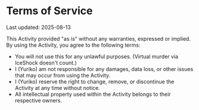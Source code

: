 # Terms of Service

Last updated: 2025-08-13

This Activity provided "as is" without any warranties, expressed or implied. By using the Activity, you agree to the following terms:

- You will not use this for any unlawful purposes. (Virtual murder via IceShock doesn't count.)
- I (Yuriko) am not responsible for any damages, data loss, or other issues that may occur from using the Activity.
- I (Yuriko) reserve the right to change, remove, or discontinue the Activity at any time without notice.
- All intellectual property used within the Activity belongs to their respective owners.

